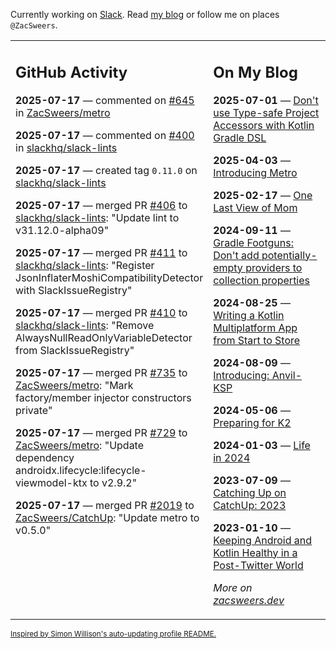 Currently working on [Slack](https://slack.com/). Read [my blog](https://zacsweers.dev/) or follow me on places `@ZacSweers`.

<table><tr><td valign="top" width="60%">

## GitHub Activity
<!-- githubActivity starts -->
**2025-07-17** — commented on [#645](https://github.com/ZacSweers/metro/issues/645#issuecomment-3086532625) in [ZacSweers/metro](https://github.com/ZacSweers/metro)

**2025-07-17** — commented on [#400](https://github.com/slackhq/slack-lints/issues/400#issuecomment-3086385510) in [slackhq/slack-lints](https://github.com/slackhq/slack-lints)

**2025-07-17** — created tag `0.11.0` on [slackhq/slack-lints](https://github.com/slackhq/slack-lints)

**2025-07-17** — merged PR [#406](https://github.com/slackhq/slack-lints/pull/406) to [slackhq/slack-lints](https://github.com/slackhq/slack-lints): "Update lint to v31.12.0-alpha09"

**2025-07-17** — merged PR [#411](https://github.com/slackhq/slack-lints/pull/411) to [slackhq/slack-lints](https://github.com/slackhq/slack-lints): "Register JsonInflaterMoshiCompatibilityDetector with SlackIssueRegistry"

**2025-07-17** — merged PR [#410](https://github.com/slackhq/slack-lints/pull/410) to [slackhq/slack-lints](https://github.com/slackhq/slack-lints): "Remove AlwaysNullReadOnlyVariableDetector from SlackIssueRegistry"

**2025-07-17** — merged PR [#735](https://github.com/ZacSweers/metro/pull/735) to [ZacSweers/metro](https://github.com/ZacSweers/metro): "Mark factory/member injector constructors private"

**2025-07-17** — merged PR [#729](https://github.com/ZacSweers/metro/pull/729) to [ZacSweers/metro](https://github.com/ZacSweers/metro): "Update dependency androidx.lifecycle:lifecycle-viewmodel-ktx to v2.9.2"

**2025-07-17** — merged PR [#2019](https://github.com/ZacSweers/CatchUp/pull/2019) to [ZacSweers/CatchUp](https://github.com/ZacSweers/CatchUp): "Update metro to v0.5.0"
<!-- githubActivity ends -->
</td><td valign="top" width="40%">

## On My Blog
<!-- blog starts -->
**2025-07-01** — [Don't use Type-safe Project Accessors with Kotlin Gradle DSL](https://www.zacsweers.dev/dont-use-type-safe-project-accessors-with-kotlin-gradle-dsl/)

**2025-04-03** — [Introducing Metro](https://www.zacsweers.dev/introducing-metro/)

**2025-02-17** — [One Last View of Mom](https://www.zacsweers.dev/one-last-view-of-mom/)

**2024-09-11** — [Gradle Footguns: Don't add potentially-empty providers to collection properties](https://www.zacsweers.dev/gradle-footgun-adding-empty-providers-to-collection-properties/)

**2024-08-25** — [Writing a Kotlin Multiplatform App from Start to Store](https://www.zacsweers.dev/writing-a-kotlin-multiplatform-app-from-start-to-store/)

**2024-08-09** — [Introducing: Anvil-KSP](https://www.zacsweers.dev/introducing-anvil-ksp/)

**2024-05-06** — [Preparing for K2](https://www.zacsweers.dev/preparing-for-k2/)

**2024-01-03** — [Life in 2024](https://www.zacsweers.dev/life-in-2024/)

**2023-07-09** — [Catching Up on CatchUp: 2023](https://www.zacsweers.dev/catching-up-on-catchup-2023/)

**2023-01-10** — [Keeping Android and Kotlin Healthy in a Post-Twitter World](https://www.zacsweers.dev/keeping-android-healthy/)
<!-- blog ends -->
_More on [zacsweers.dev](https://zacsweers.dev/)_
</td></tr></table>

<sub><a href="https://simonwillison.net/2020/Jul/10/self-updating-profile-readme/">Inspired by Simon Willison's auto-updating profile README.</a></sub>